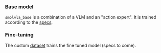 ### Base model
`smolvla_base` is a combination of a VLM and an "action expert". It is trained according to the [specs](https://huggingface.co/lerobot/smolvla_base/blob/main/train_config.json).

### Fine-tuning
The custom [dataset](https://huggingface.co/datasets/olingoudey/so101puttingcubeinbowl) trains the fine tuned model (specs to come).
